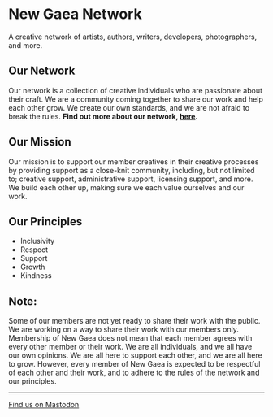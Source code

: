 # New Gaea Network

A creative network of artists, authors, writers, developers, photographers, and more.

## Our Network

Our network is a collection of creative individuals who are passionate about their craft. We are a community coming together to share our work and help each other grow. We create our own standards, and we are not afraid to break the rules. **Find out more about our network, [here](/about.html).**

## Our Mission

Our mission is to support our member creatives in their creative processes by providing support as a close-knit community, including, but not limited to; creative support, administrative support, licensing support, and more. We build each other up, making sure we each value ourselves and our work. 

## Our Principles

- Inclusivity
- Respect
- Support
- Growth
- Kindness

## Note:

Some of our members are not yet ready to share their work with the public. We are working on a way to share their work with our members only. Membership of New Gaea does not mean that each member agrees with every other member or their work. We are all individuals, and we all have our own opinions. We are all here to support each other, and we are all here to grow. However, every member of New Gaea is expected to be respectful of each other and their work, and to adhere to the rules of the network and our principles.

---

<a rel="me" href="https://eegle.cloud/@newgaea">Find us on Mastodon</a>